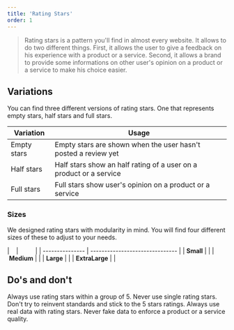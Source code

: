 ```yaml
---
title: 'Rating Stars'
order: 1
---
```


> Rating stars is a pattern you'll find in almost every website. It allows to do two different things. First, it allows the user to give a feedback on his experience with a product or a service. Second, it allows a brand to provide some informations on other user's opinion on a product or a service to make his choice easier.

<preview path="src/pages/Components/RatingStars/previews/stars-input-basic" nude=true></preview>
<preview path="src/pages/Components/RatingStars/previews/stars-result-basic" nude=true></preview>

## Variations

You can find three different versions of rating stars. One that represents empty stars, half stars and full stars.

| Variation       | Usage                                                              |
| --------------- | ------------------------------------------------------------------ |
| Empty stars     | Empty stars are shown when the user hasn't posted a review yet     |
| Half stars      | Half stars show an half rating of a user on a product or a service |
| Full stars      | Full stars show user's opinion on a product or a service           |

<preview path="src/pages/Components/RatingStars/previews/stars-result-all-states" nude=true></preview>

### Sizes

We designed rating stars with modularity in mind. You will find four different sizes of these to adjust to your needs.

|                 |                                 |
| --------------- | ------------------------------- |
| **Small**       | <preview path="src/pages/Components/RatingStars/previews/stars-result-size-s" nude=true></preview> |
| **Medium**      | <preview path="src/pages/Components/RatingStars/previews/stars-result-size-m" nude=true></preview> |
| **Large**       | <preview path="src/pages/Components/RatingStars/previews/stars-result-size-l" nude=true></preview> |
| **ExtraLarge**  | <preview path="src/pages/Components/RatingStars/previews/stars-result-size-xl" nude=true></preview>|

## Do's and don't

<hintitem>
  Always use rating stars within a group of 5.
</hintitem>
<hintitem dont="true">
  Never use single rating stars.
</hintitem>
<hintitem dont="true">
  Don't try to reinvent standards and stick to the 5 stars ratings.
</hintitem>
<hintitem dont="true">
  Always use real data with rating stars. Never fake data to enforce a product or a service quality.
</hintitem>